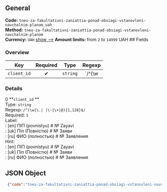 ## General 
**Code:** `tneu-za-fakultativni-zaniattia-ponad-obsiagi-vstanovleni-navchalnim-planom_uah`  
**Method:** `tneu-za-fakultativni-zaniattia-ponad-obsiagi-vstanovleni-navchalnim-planom`  
**Currency:** `UAH` [show -->]() 
**Amount limits:** from `2`  to `14999`  UAH ## Fields 
### Overview 
|Key|Required|Type|Regexp| 
|:---:|:---:|:---:|:---:| 
|`client_id` |✔ |`string` |`/^(\w|\.| |\-|\+|@){1,128}$/` | 
 
### Details 
0 **`client_id` **  
Type: `string`  
Regexp: `/^(\w|\.| |\-|\+|@){1,128}$/`  
Required: `1`  
Label:  
: [en] ПІП (povnistyu) # № Zayavi  
: [uk] Піп (Повністю) # № Заяви  
: [ru] ФИО (полностью) # № Заявления  
Hint:  
: [en] ПІП (povnistyu) # № Zayavi  
: [uk] Піп (Повністю) # № Заяви  
: [ru] ФИО (полностью) # № Заявления  
## JSON Object 
```json
 {"code":"tneu-za-fakultativni-zaniattia-ponad-obsiagi-vstanovleni-navchalnim-planom_uah","method":"tneu-za-fakultativni-zaniattia-ponad-obsiagi-vstanovleni-navchalnim-planom","currency":"UAH","fields":[{"key":"client_id","type":"string","label":{"en":"\u041f\u0406\u041f (povnistyu) # \u2116 Zayavi","uk":"\u041f\u0456\u043f (\u041f\u043e\u0432\u043d\u0456\u0441\u0442\u044e) # \u2116 \u0417\u0430\u044f\u0432\u0438","ru":"\u0424\u0418\u041e (\u043f\u043e\u043b\u043d\u043e\u0441\u0442\u044c\u044e) # \u2116 \u0417\u0430\u044f\u0432\u043b\u0435\u043d\u0438\u044f"},"regexp":"\/^(\\w|\\.| |\\-|\\+|@){1,128}$\/","required":true,"position":1,"hint":{"en":"\u041f\u0406\u041f (povnistyu) # \u2116 Zayavi","uk":"\u041f\u0456\u043f (\u041f\u043e\u0432\u043d\u0456\u0441\u0442\u044e) # \u2116 \u0417\u0430\u044f\u0432\u0438","ru":"\u0424\u0418\u041e (\u043f\u043e\u043b\u043d\u043e\u0441\u0442\u044c\u044e) # \u2116 \u0417\u0430\u044f\u0432\u043b\u0435\u043d\u0438\u044f"},"example":"\u041f\u0435\u0442\u0440\u043e\u0432 \u0410\u043d\u0434\u0440i\u0439 \u0412\u043e\u043b\u043e\u0434\u0438\u043c\u0438\u0440\u043e\u0432\u0438\u0447#1"}],"amount_min":2,"amount_max":14999}```  

